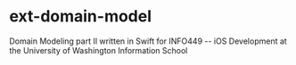 # ext-domain-model
Domain Modeling part II written in Swift for INFO449 -- iOS Development at the University of Washington Information School
